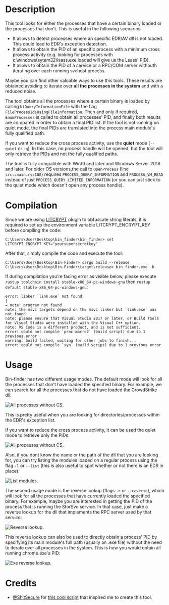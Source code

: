 # Description

This tool looks for either the processes that have a certain binary loaded or the processes that don't. This is useful in the following scenarios:

* It allows to detect processes where an specific EDR/AV dll is not loaded. This could lead to EDR's exception detection.
* It allows to obtain the PID of an specific process with a minimum cross process activity (e.g. looking for processes with c:\windows\sytem32\lsass.exe loaded will give us the Lsass' PID).
* It allows to obtain the PID of a service or a RPC/COM server withouth iterating over each running svchost process.

Maybe you can find other valuable ways to use this tools. These results are obtained avoiding to iterate over **all the processes in the system** and with a reduced noise.

The tool obtains all the processes where a certain binary is loaded by calling `NtQueryInformationFile` with the flag `FileProcessIdsUsingFileInformation`. Then and only if required, `EnumProcesses` is called to obtain all processes' PID, and finally both results are compared in order to obtain a final PID list. If the tool is not running on quiet mode, the final PIDs are translated into the process main module's fully qualified path.

If you want to reduce the cross process activity, use the **quiet** mode (`--quiet` or `-q`). In this case, no process handle will be opened, but the tool will only retrieve the PIDs and not the fully qualified paths.

The tool is fully compatible with Win10 and later and Windows Server 2016 and later. For older OS versions,the call to `OpenProcess` (line `src::main.rs:108`) requires `PROCESS_QUERY_INFORMATION` and `PROCESS_VM_READ` instead of just `PROCESS_QUERY_LIMITED_INFORMATION` (or you can just stick to the quiet mode which doesn't open any process handle). 

# Compilation 

Since we are using [LITCRYPT](https://github.com/anvie/litcrypt.rs) plugin to obfuscate string literals, it is required to set up the environment variable LITCRYPT_ENCRYPT_KEY before compiling the code:

	C:\Users\User\Desktop\bin_finder\bin_finder> set LITCRYPT_ENCRYPT_KEY="yoursupersecretkey"

After that, simply compile the code and execute the tool:

	C:\Users\User\Desktop\Bin-Finder> cargo build --release
	C:\Users\User\Desktop\Bin-Finder\target\release> bin_finder.exe -h

 If during compilation you're facing error as visible below, please execute `rustup toolchain install stable-x86_64-pc-windows-gnu` then `rustup default stable-x86_64-pc-windows-gnu`:
 
	error: linker `link.exe` not found
  	|
  	= note: program not found
	note: the msvc targets depend on the msvc linker but `link.exe` was not found
	note: please ensure that Visual Studio 2017 or later, or Build Tools for Visual Studio were installed with the Visual C++ option.
	note: VS Code is a different product, and is not sufficient.
	error: could not compile `proc-macro2` (build script) due to 1 previous error
	warning: build failed, waiting for other jobs to finish...
	error: could not compile `syn` (build script) due to 1 previous error

# Usage 
Bin-finder has two different usage modes. The default mode will look for all the processes that don't have loaded the specified binary. For example, we can search for all the processes that do not have loaded the CrowdStrike dll:

![All processes without CS.](/images/find.png "All processes without CS.")

This is pretty useful when you are looking for directories/processes within the EDR's exception list.

If you want to reduce the cross process activity, it can be used the quiet mode to retrieve only the PIDs:

![All processes without CS.](/images/find_quiet.png "All processes without CS.")

Also, if you dont know the name or the path of the dll that you are looking for, you can try listing the modules loaded on a regular process using the flag `-l` or `--list` (this is also useful to spot whether or not there is an EDR in place):

![List modules.](/images/list.png "List modules.")

The second usage mode is the reverse lookup (flags `-r` or `--reverse`), which will look for all the processes that have currently loaded the specified binary. For example, maybe you are interested in getting the PID of the process that is running the StorSvc service. In that case, just make a reverse lookup for the dll that implements the RPC server used by that service:

![Reverse lookup.](/images/reverse.png "Reverse lookup.")

This reverse lookup can also be used to directly obtain a process' PID by specifying its main module's full path (usually an .exe file) without the need to iterate over all processes in the system. This is how you would obtain all running chrome.exe's PID:

![Exe reverse lookup.](/images/reverse_exe.png "Reverse lookup.")


# Credits

* [@ShitSecure](https://twitter.com/ShitSecure) for [this cool script](https://gist.github.com/S3cur3Th1sSh1t/d9aad93027aad893adae8805d59e2d73) that inspired me to create this tool.
